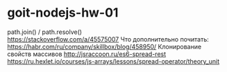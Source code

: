# goit-nodejs-hw-01
path.join()  / path.resolve()  
https://stackoverflow.com/a/45575007 
Что дополнительно почитать:
https://habr.com/ru/company/skillbox/blog/458950/
Клонирование свойств массивов
http://jsraccoon.ru/es6-spread-rest
https://ru.hexlet.io/courses/js-arrays/lessons/spread-operator/theory_unit
